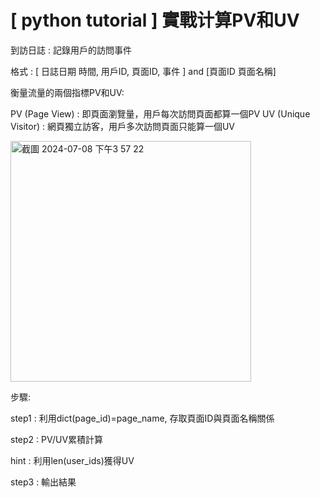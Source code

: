 # [ python tutorial ] 實戰计算PV和UV

到訪日誌 : 記錄用戶的訪問事件

格式 : [ 日誌日期 時間, 用戶ID, 頁面ID, 事件 ] and [頁面ID  頁面名稱] 


衡量流量的兩個指標PV和UV:

PV (Page View) : 即頁面瀏覽量，用戶每次訪問頁面都算一個PV
UV (Unique Visitor) : 網頁獨立訪客，用戶多次訪問頁面只能算一個UV


<img width="385" alt="截圖 2024-07-08 下午3 57 22" src="https://github.com/MarckHuang/Implement-PV-and-UV-cal/assets/76237925/3e367917-7875-4d15-9e47-0f47f87ec16a">

步驟:

step1 : 利用dict(page_id)=page_name, 存取頁面ID與頁面名稱關係


step2 : PV/UV累積計算

hint : 利用len(user_ids)獲得UV


step3 : 輸出結果
